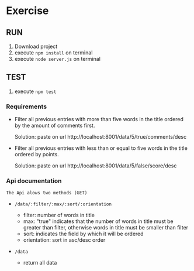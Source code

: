 # Exercise


## RUN

1. Download project
2. execute `npm install` on terminal
3. execute `node server.js` on terminal

## TEST

1. execute `npm test`

### Requirements

- Filter all previous entries with more than five words in the title ordered by the amount of comments first.

    Solution: paste on url http://localhost:8001/data/5/true/comments/desc

- Filter all previous entries with less than or equal to five words in the title ordered by points.

    Solution: paste on url http://localhost:8001/data/5/false/score/desc


### Api documentation

    The Api alows two methods (GET)

 - `/data/:filter/:max/:sort/:orientation`

    - filter: number of words in title
    - max: "true" indicates that the number of words in title must be greater than filter, otherwise words in title must be smaller than filter 
    - sort: indicates the field by which it will be ordered
    - orientation: sort in asc/desc order

 - `/data`

    - return all data
 